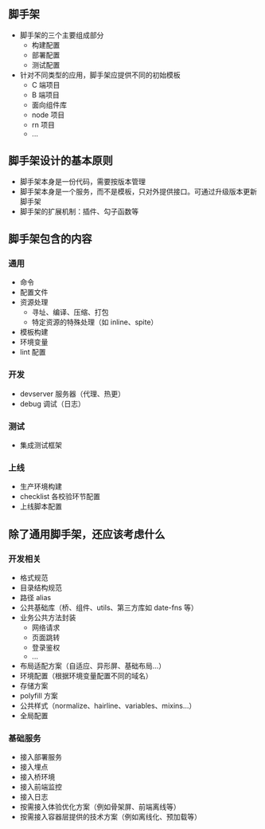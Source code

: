 ## 脚手架

- 脚手架的三个主要组成部分
    + 构建配置
    + 部署配置
    + 测试配置
- 针对不同类型的应用，脚手架应提供不同的初始模板
    + C 端项目
    + B 端项目
    + 面向组件库
    + node 项目
    + rn 项目
    + ...

## 脚手架设计的基本原则

- 脚手架本身是一份代码，需要按版本管理
- 脚手架本身是一个服务，而不是模板，只对外提供接口。可通过升级版本更新脚手架
- 脚手架的扩展机制：插件、勾子函数等


## 脚手架包含的内容

### 通用

- 命令
- 配置文件
- 资源处理
    + 寻址、编译、压缩、打包
    + 特定资源的特殊处理（如 inline、spite）
- 模板构建
- 环境变量
- lint 配置


### 开发

- devserver 服务器（代理、热更）
- debug 调试（日志）


### 测试

- 集成测试框架


### 上线

- 生产环境构建
- checklist 各校验环节配置
- 上线脚本配置


## 除了通用脚手架，还应该考虑什么

### 开发相关

- 格式规范
- 目录结构规范
- 路径 alias
- 公共基础库（桥、组件、utils、第三方库如 date-fns 等）
- 业务公共方法封装
    + 网络请求
    + 页面跳转
    + 登录鉴权
    + ...
- 布局适配方案（自适应、异形屏、基础布局...）
- 环境配置（根据环境变量配置不同的域名）
- 存储方案
- polyfill 方案
- 公共样式（normalize、hairline、variables、mixins...）
- 全局配置


### 基础服务

- 接入部署服务
- 接入埋点
- 接入桥环境
- 接入前端监控
- 接入日志
- 按需接入体验优化方案（例如骨架屏、前端离线等）
- 按需接入容器层提供的技术方案（例如离线化、预加载等）
